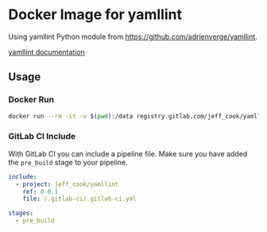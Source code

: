 # Docker Image for yamllint

Using yamllint Python module from <https://github.com/adrienverge/yamllint>.

[yamllint documentation](https://yamllint.readthedocs.io/)

## Usage

### Docker Run

```bash
docker run --rm -it -v $(pwd):/data registry.gitlab.com/jeff_cook/yamllint:latest yamllint .
```

### GitLab CI Include

With GitLab CI you can include a pipeline file.
Make sure you have added the `pre_build` stage to your pipeline.

```yaml
include:
  - project: jeff_cook/yamllint
    ref: 0.0.1
    file: /.gitlab-ci/.gitlab-ci.yml

stages:
  - pre_build
```
